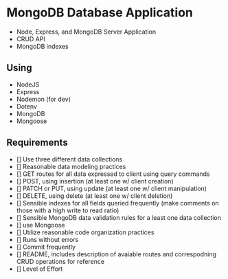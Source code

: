 # MongoDB Database Application
- Node, Express, and MongoDB Server Application
- CRUD API
- MongoDB indexes

## Using 
- NodeJS
- Express
- Nodemon (for dev)
- Dotenv
- MongoDB
- Mongoose

## Requirements 
- [] Use three different data collections
- [] Reasonable data modeling practices
- [] GET routes for all data expressed to client using query commands
- [] POST, using insertion (at least one w/ client creation)
- [] PATCH or PUT, using update (at least one w/ client manipulation)
- [] DELETE, using delete (at least one w/ client deletion)
- [] Sensible indexes for all fields queried frequently (make comments on those with a high write to read ratio)
- [] Sensible MongoDB data validation rules for a least one data collection
- [] use Mongoose
- [] Utilize reasonable code organization practices
- [] Runs without errors
- [] Commit frequently
- [] README, includes description of avaiable routes and correspodning CRUD operations for reference
- [] Level of Effort


